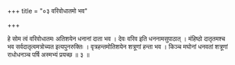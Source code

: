 +++
title = "०३ वरिवोधातमो भव"

+++

हे सोम त्वं वरिवोधातमः अतिशयेन धनानां दाता भव । देवः वरिव इति धननामसुपाठात् । मंहिष्ठो दातृतमश्च भव सर्वदातृत्वमत्रोच्यत इत्यपुनरुक्तिः । वृत्रहन्तमोतिशयेन शत्रूणां हन्ता भव । किञ्च मघोनां धनवतां शत्रूणां राधोधनञ्च पर्षि अस्मभ्यं प्रयच्छ ॥ ३ ॥
